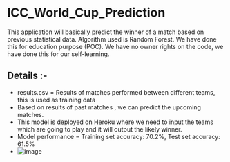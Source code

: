 # ICC_World_Cup_Prediction
This application will basically predict the winner of a match based on previous statistical data.
Algorithm used is Random Forest. We have done this for education purpose (POC). We have no owner rights on the code, we have done this for our self-learning.

## Details :- 

- results.csv = Results of matches performed between different teams, this is used as training data
- Based on results of past matches , we can predict the upcoming matches.
- This model is deployed on Heroku where we need to input the teams which are going to play and it will output the likely winner.
- Model performance = Training set accuracy:  70.2%, Test set accuracy:  61.5%
- ![image](https://user-images.githubusercontent.com/35119744/163673880-828a47b9-4bdd-422d-8d5a-6f19bee91745.png)



